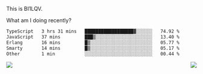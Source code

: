 This is BI1LQV.

What am I doing recently?

<!--START_SECTION:waka-->

```txt
TypeScript   3 hrs 31 mins   ██████████████████▓░░░░░░   74.92 %
JavaScript   37 mins         ███▒░░░░░░░░░░░░░░░░░░░░░   13.40 %
Erlang       16 mins         █▒░░░░░░░░░░░░░░░░░░░░░░░   05.77 %
Smarty       14 mins         █▒░░░░░░░░░░░░░░░░░░░░░░░   05.17 %
Other        1 min           ░░░░░░░░░░░░░░░░░░░░░░░░░   00.44 %
```

<!--END_SECTION:waka-->
<img align="right" src="https://github-readme-stats.vercel.app/api?username=bi1lqv&show_icons=true&count_private=true">

<img src="https://metrics.lecoq.io/bi1lqv?template=classic&base.activity=0&base.community=0&base.repositories=0&base.metadata=0&isocalendar=1&base=header%2C%20activity%2C%20community%2C%20repositories%2C%20metadata&base.indepth=false&base.hireable=false&isocalendar=false&isocalendar.duration=full-year&config.timezone=Asia%2FShanghai">
